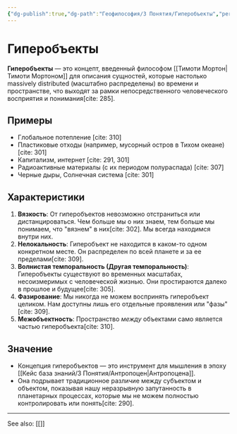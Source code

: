 ```yaml
---
{"dg-publish":true,"dg-path":"Геофилософия/3 Понятия/Гиперобъекты","permalink":"/geofilosofiya/3-ponyatiya/giperobekty/"}
---
```




# Гиперобъекты

**Гиперобъекты** — это концепт, введенный философом [[Тимоти Мортон\|Тимоти Мортоном]] для описания сущностей, которые настолько massively distributed (масштабно распределены) во времени и пространстве, что выходят за рамки непосредственного человеческого восприятия и понимания[cite: 285].

## Примеры
- Глобальное потепление [cite: 310]
- Пластиковые отходы (например, мусорный остров в Тихом океане) [cite: 301]
- Капитализм, интернет [cite: 291, 301]
- Радиоактивные материалы (с их периодом полураспада) [cite: 307]
- Черные дыры, Солнечная система [cite: 301]

## Характеристики
1.  **Вязкость**: От гиперобъектов невозможно отстраниться или дистанцироваться. Чем больше мы о них знаем, тем больше мы понимаем, что "вязнем" в них[cite: 302]. Мы всегда находимся внутри них.
2.  **Нелокальность**: Гиперобъект не находится в каком-то одном конкретном месте. Он распределен по всей планете и за ее пределами[cite: 309].
3.  **Волнистая темпоральность (Другая темпоральность)**: Гиперобъекты существуют во временных масштабах, несоизмеримых с человеческой жизнью. Они простираются далеко в прошлое и будущее[cite: 305].
4.  **Фазирование**: Мы никогда не можем воспринять гиперобъект целиком. Нам доступны лишь его отдельные проявления или "фазы"[cite: 309].
5.  **Межобъектность**: Пространство *между* объектами само является частью гиперобъекта[cite: 310].

## Значение
- Концепция гиперобъектов — это инструмент для мышления в эпоху [[Кейс база знаний/3 Понятия/Антропоцен\|Антропоцена]].
- Она подрывает традиционное различие между субъектом и объектом, показывая нашу неразрывную запутанность в планетарных процессах, которые мы не можем полностью контролировать или понять[cite: 290].




---
See also:
[[]]
